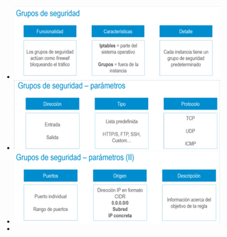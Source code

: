 - ![image.png](../assets/image_1722556616323_0.png)
- ![image.png](../assets/image_1722556701537_0.png)
- ![image.png](../assets/image_1722556945927_0.png)
-